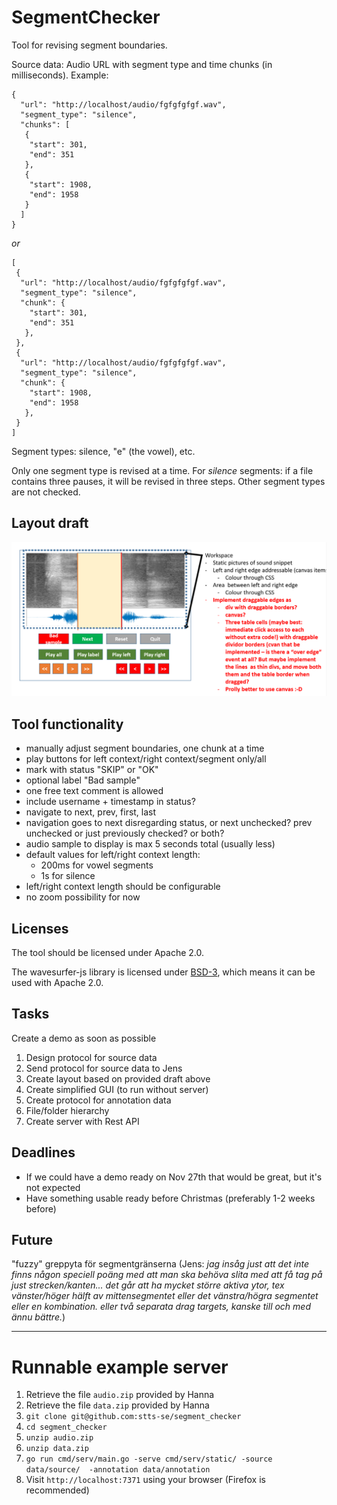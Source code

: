 
# SegmentChecker

Tool for revising segment boundaries.

Source data: Audio URL with segment type and time chunks (in milliseconds). Example:

    {
      "url": "http://localhost/audio/fgfgfgfgf.wav",
      "segment_type": "silence",
      "chunks": [
       {
        "start": 301,
        "end": 351
       },
       {
        "start": 1908,
        "end": 1958
       }
      ]
    }
     
   _or_
     
    [
     {
      "url": "http://localhost/audio/fgfgfgfgf.wav",
      "segment_type": "silence",
      "chunk": {
        "start": 301,
        "end": 351
       },
     },
     {
      "url": "http://localhost/audio/fgfgfgfgf.wav",
      "segment_type": "silence",
      "chunk": {
        "start": 1908,
        "end": 1958
       },
     }
    ]



Segment types: silence, "e" (the vowel), etc.

Only one segment type is revised at a time. For _silence_ segments: if a file contains three pauses, it will be revised in three steps. Other segment types are not checked.

## Layout draft

<img src="layout_draft.png">

## Tool functionality

* manually adjust segment boundaries, one chunk at a time
* play buttons for left context/right context/segment only/all
* mark with status "SKIP" or "OK"
* optional label "Bad sample"
* one free text comment is allowed
* include username + timestamp in status?
* navigate to next, prev, first, last
* navigation goes to next disregarding status, or next unchecked? prev unchecked or just previously checked? or both?
* audio sample to display is max 5 seconds total (usually less)
* default values for left/right context length:
  - 200ms for vowel segments
  - 1s for silence 
* left/right context length should be configurable
* no zoom possibility for now

## Licenses
The tool should be licensed under Apache 2.0.

The wavesurfer-js library is licensed under [BSD-3](https://opensource.org/licenses/BSD-3-Clause), which means it can be used with Apache 2.0.

## Tasks
Create a demo as soon as possible

1. Design protocol for source data
2. Send protocol for source data to Jens
3. Create layout based on provided draft above
4. Create simplified GUI (to run without server)
5. Create protocol for annotation data
6. File/folder hierarchy
7. Create server with Rest API

## Deadlines 
* If we could have a demo ready on Nov 27th that would be great, but it's not expected
* Have something usable ready before Christmas (preferably 1-2 weeks before)

## Future
"fuzzy" greppyta för segmentgränserna (Jens: _jag insåg just att det inte finns någon speciell poäng med att man ska behöva slita med att få tag på just strecken/kanten... det går att ha mycket större aktiva ytor, tex vänster/höger hälft av mittensegmentet eller det vänstra/högra segmentet eller en kombination. eller två separata drag targets, kanske till och med ännu bättre._)


---

# Runnable example server

1. Retrieve the file `audio.zip` provided by Hanna
2. Retrieve the file `data.zip` provided by Hanna
3. `git clone git@github.com:stts-se/segment_checker`
4. `cd segment_checker`
5. `unzip audio.zip`
6. `unzip data.zip`
7. `go run cmd/serv/main.go -serve cmd/serv/static/ -source data/source/  -annotation data/annotation`
8. Visit `http://localhost:7371` using your browser (Firefox is recommended)
